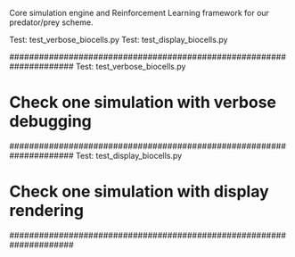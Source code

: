 Core simulation engine and Reinforcement Learning framework for 
our predator/prey scheme.

Test: test_verbose_biocells.py
Test: test_display_biocells.py

#####################################################################
Test: test_verbose_biocells.py
# Check one simulation with verbose debugging

#####################################################################
Test: test_display_biocells.py
# Check one simulation with display rendering

#####################################################################
